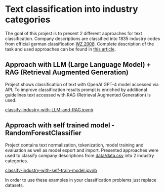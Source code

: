 # Text classification into industry categories

The goal of this projest is to present 2 different approaches for text classification. 
Company descriptions are classified into 1835 industry codes from official german classification [WZ 2008](https://www.destatis.de/DE/Methoden/Klassifikationen/Gueter-Wirtschaftsklassifikationen/Downloads/klassifikation-wz-2008-3100100089004-aktuell.pdf?__blob=publicationFile). 
Complete description of the task and used approaches can be found in [this article](https://medium.com/@michalzarnecki88/classifying-unstructured-text-into-1800-industry-categories-with-llm-and-rag-d5fe4876841f).

## Approach with LLM (Large Language Model) + RAG (Retrieval Augmented Generation)

Project shows classification of text with OpenAI GPT-4 model accessed via API.
To improve classification results prompt is enriched by additional guidelines text accessed with RAG (Retrieval Augmented Generation) is used. 


[classify-industry-with-LLM-and-RAG.ipynb](classify-industry-with-LLM-and-RAG.ipynb)


## Approach with self trained model - RandomForestClassifier
Project contains text normalization, tokenization, model training and evaluation as well as model export and import. 
Presented approaches were used to classify company descriptions from [data/data.csv](data/data.csv) into 2 industry categories. 

[classify-industry-with-self-train-model.ipynb](classify-industry-with-self-train-model.ipynb)

In order to use these examples in your classification problems just replace datasets.
